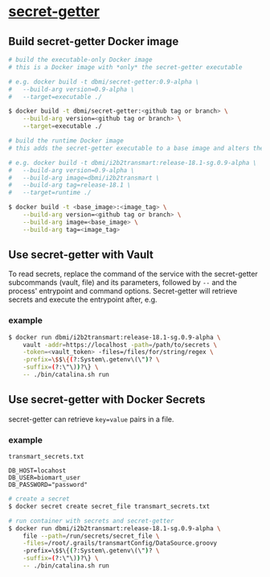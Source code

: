 # [secret-getter](https://github.com/hms-dbmi/secret-getter)

## Build secret-getter Docker image

```bash
# build the executable-only Docker image
# this is a Docker image with *only* the secret-getter executable

# e.g. docker build -t dbmi/secret-getter:0.9-alpha \
#   --build-arg version=0.9-alpha \
#   --target=executable ./

$ docker build -t dbmi/secret-getter:<github tag or branch> \
    --build-arg version=<github tag or branch> \
    --target=executable ./

# build the runtime Docker image
# this adds the secret-getter executable to a base image and alters the entrypoint

# e.g. docker build -t dbmi/i2b2transmart:release-18.1-sg.0.9-alpha \
#   --build-arg version=0.9-alpha \
#   --build-arg image=dbmi/i2b2transmart \
#   --build-arg tag=release-18.1 \
#   --target=runtime ./

$ docker build -t <base_image>:<image_tag> \
    --build-arg version=<github tag or branch> \
    --build-arg image=<base_image> \
    --build-arg tag=<image_tag>
```

## Use secret-getter with Vault

To read secrets, replace the command of the service with the secret-getter subcommands (vault, file) and its parameters, followed by `--` and the process' entrypoint and command options. Secret-getter will retrieve secrets and execute the entrypoint after, e.g.

### example

```bash
$ docker run dbmi/i2b2transmart:release-18.1-sg.0.9-alpha \
    vault -addr=https://localhost -path=/path/to/secrets \
    -token=<vault_token> -files=/files/for/string/regex \
    -prefix=\$$\{(?:System\.getenv\(\")? \
    -suffix=(?:\"\))?\} \
    -- ./bin/catalina.sh run
```

## Use secret-getter with Docker Secrets

secret-getter can retrieve `key=value` pairs in a file.

### example

`transmart_secrets.txt`

    DB_HOST=locahost
    DB_USER=biomart_user
    DB_PASSWORD="password"

```bash
# create a secret
$ docker secret create secret_file transmart_secrets.txt

# run container with secrets and secret-getter
$ docker run dbmi/i2b2transmart:release-18.1-sg.0.9-alpha \
    file --path=/run/secrets/secret_file \
    -files=/root/.grails/transmartConfig/DataSource.groovy
    -prefix=\$$\{(?:System\.getenv\(\")? \
    -suffix=(?:\"\))?\} \
    -- ./bin/catalina.sh run
```
